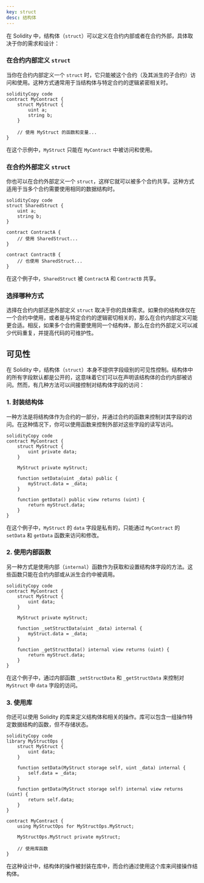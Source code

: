 ```yaml
---
key: struct
desc: 结构体
---
```


在 Solidity 中，结构体（`struct`）可以定义在合约内部或者在合约外部，具体取决于你的需求和设计：

### 在合约内部定义 `struct`

当你在合约内部定义一个 `struct` 时，它只能被这个合约（及其派生的子合约）访问和使用。这种方式通常用于当结构体与特定合约的逻辑紧密相关时。

```
solidityCopy code
contract MyContract {
    struct MyStruct {
        uint a;
        string b;
    }

    // 使用 MyStruct 的函数和变量...
}
```

在这个示例中，`MyStruct` 只能在 `MyContract` 中被访问和使用。

### 在合约外部定义 `struct`

你也可以在合约外部定义一个 `struct`，这样它就可以被多个合约共享。这种方式适用于当多个合约需要使用相同的数据结构时。

```
solidityCopy code
struct SharedStruct {
    uint a;
    string b;
}

contract ContractA {
    // 使用 SharedStruct...
}

contract ContractB {
    // 也使用 SharedStruct...
}
```

在这个例子中，`SharedStruct` 被 `ContractA` 和 `ContractB` 共享。

### 选择哪种方式

选择在合约内部还是外部定义 `struct` 取决于你的具体需求。如果你的结构体仅在一个合约中使用，或者是与特定合约的逻辑密切相关的，那么在合约内部定义可能更合适。相反，如果多个合约需要使用同一个结构体，那么在合约外部定义可以减少代码重复，并提高代码的可维护性。

## 可见性

在 Solidity 中，结构体（`struct`）本身不提供字段级别的可见性控制。结构体中的所有字段默认都是公开的，这意味着它们可以在声明该结构体的合约内部被访问。然而，有几种方法可以间接控制对结构体字段的访问：

### 1. 封装结构体

一种方法是将结构体作为合约的一部分，并通过合约的函数来控制对其字段的访问。在这种情况下，你可以使用函数来控制外部对这些字段的读写访问。

```solidity
solidityCopy code
contract MyContract {
    struct MyStruct {
        uint private data;
    }

    MyStruct private myStruct;

    function setData(uint _data) public {
        myStruct.data = _data;
    }

    function getData() public view returns (uint) {
        return myStruct.data;
    }
}
```

在这个例子中，`MyStruct` 的 `data` 字段是私有的，只能通过 `MyContract` 的 `setData` 和 `getData` 函数来访问和修改。

### 2. 使用内部函数

另一种方式是使用内部（`internal`）函数作为获取和设置结构体字段的方法。这些函数只能在合约内部或从派生合约中被调用。

```solidity
solidityCopy code
contract MyContract {
    struct MyStruct {
        uint data;
    }

    MyStruct private myStruct;

    function _setStructData(uint _data) internal {
        myStruct.data = _data;
    }

    function _getStructData() internal view returns (uint) {
        return myStruct.data;
    }
}
```

在这个例子中，通过内部函数 `_setStructData` 和 `_getStructData` 来控制对 `MyStruct` 中 `data` 字段的访问。

### 3. 使用库

你还可以使用 Solidity 的库来定义结构体和相关的操作。库可以包含一组操作特定数据结构的函数，但不存储状态。

```solidity
solidityCopy code
library MyStructOps {
    struct MyStruct {
        uint data;
    }

    function setData(MyStruct storage self, uint _data) internal {
        self.data = _data;
    }

    function getData(MyStruct storage self) internal view returns (uint) {
        return self.data;
    }
}

contract MyContract {
    using MyStructOps for MyStructOps.MyStruct;

    MyStructOps.MyStruct private myStruct;

    // 使用库函数
}
```

在这种设计中，结构体的操作被封装在库中，而合约通过使用这个库来间接操作结构体。